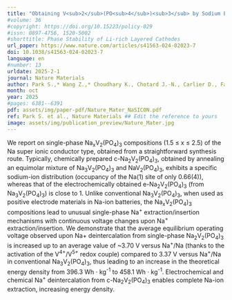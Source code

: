```yaml
---
title: "Obtaining V<sub>2</sub>(PO<sub>4</sub>)<sub>3</sub> by Sodium Extraction from Single-Phase Na<sub>x</sub>V<sub>2</sub>(PO<sub>4</sub>)<sub>3</sub> (1 <span>&#60;</span> x <span>&#60;</span> 3) Positive Electrode Materials"
#volume: 36
#copyright: https://doi.org/10.15223/policy-029
#issn: 0897-4756, 1520-5002
#shorttitle: Phase Stability of Li-rich Layered Cathodes
url_paper: https://www.nature.com/articles/s41563-024-02023-7
doi: 10.1038/s41563-024-02023-7
language: en
#number: 13
urldate: 2025-2-1
journal: Nature Materials
author: Park S.,* Wang Z.,* Choudhary K., Chotard J.-N., Carlier D., Fauth F., Canepa P., Croguennec L., and Masquelier C.
month: oct
year: 2025
#pages: 6381--6391
pdf: assets/img/paper-pdf/Nature_Mater_NaSICON.pdf
ref: Park S. et al., Nature Materials ## Edit the reference to yours
image: assets/img/publication_preview/Nature_Mater.jpg
---
```


We report on single-phase Na<sub>x</sub>V<sub>2</sub>(PO<sub>4</sub>)<sub>3</sub> compositions (1.5 $\leq$ x $\leq$ 2.5) of the Na super ionic conductor type, obtained from a straightforward synthesis route. Typically, chemically prepared c-Na<sub>2</sub>V<sub>2</sub>(PO<sub>4</sub>)<sub>3</sub>, obtained by annealing an equimolar mixture of Na<sub>3</sub>V<sub>2</sub>(PO<sub>4</sub>)<sub>3</sub> and NaV<sub>2</sub>(PO<sub>4</sub>)<sub>3</sub>, exhibits a specific sodium-ion distribution (occupancy of the Na(1) site of only 0.66(4)), whereas that of the electrochemically obtained e-Na<sub>2</sub>V<sub>2</sub>(PO<sub>4</sub>)<sub>3</sub> (from Na<sub>3</sub>V<sub>2</sub>(PO<sub>4</sub>)<sub>3</sub>) is close to 1. Unlike conventional Na<sub>3</sub>V<sub>2</sub>(PO<sub>4</sub>)<sub>3</sub>, when used as positive electrode materials in Na-ion batteries, the Na<sub>x</sub>V<sub>2</sub>(PO<sub>4</sub>)<sub>3</sub> compositions lead to unusual single-phase Na<sup>+</sup> extraction/insertion mechanisms with continuous voltage changes upon Na<sup>+</sup> extraction/insertion. We demonstrate that the average equilibrium operating voltage observed upon Na+ deintercalation from single-phase Na<sub>2</sub>V<sub>2</sub>(PO<sub>4</sub>)<sub>3</sub> is increased up to an average value of ~3.70 V versus Na<sup>+</sup>/Na (thanks to the activation of the V<sup>4+</sup>/V<sup>5+</sup> redox couple) compared to 3.37 V versus Na<sup>+</sup>/Na in conventional Na<sub>3</sub>V<sub>2</sub>(PO<sub>4</sub>)<sub>3</sub>, thus leading to an increase in the theoretical energy density from 396.3 Wh $\cdot$ kg<sup>-1</sup> to 458.1 Wh $\cdot$ kg<sup>-1</sup>. Electrochemical and chemical Na<sup>+</sup> deintercalation from c-Na<sub>2</sub>V<sub>2</sub>(PO<sub>4</sub>)<sub>3</sub> enables complete Na-ion extraction, increasing energy density.

